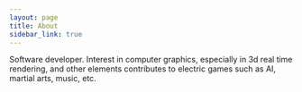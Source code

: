 ```yaml
---
layout: page
title: About
sidebar_link: true
---
```


<p class="message">
  Software developer. Interest in computer graphics, especially in 3d real time rendering, and other elements contributes to electric games such as AI, martial arts, music, etc.
</p>
